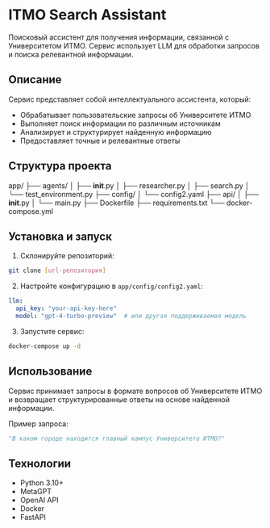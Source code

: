 # ITMO Search Assistant

Поисковый ассистент для получения информации, связанной с Университетом ИТМО. Сервис использует LLM для обработки запросов и поиска релевантной информации.

## Описание

Сервис представляет собой интеллектуального ассистента, который:
- Обрабатывает пользовательские запросы об Университете ИТМО
- Выполняет поиск информации по различным источникам
- Анализирует и структурирует найденную информацию
- Предоставляет точные и релевантные ответы

## Структура проекта

app/
├── agents/
│   ├── __init__.py
│   ├── researcher.py
│   ├── search.py
│   └── test_environment.py
├── config/
│   └── config2.yaml
├── api/
│   ├── __init__.py
│   └── main.py
├── Dockerfile
├── requirements.txt
└── docker-compose.yml

## Установка и запуск

1. Склонируйте репозиторий:

```bash
git clone [url-репозитория]
```

2. Настройте конфигурацию в `app/config/config2.yaml`:
```yaml
llm:
  api_key: "your-api-key-here"
  model: "gpt-4-turbo-preview"  # или другая поддерживаемая модель
```

3. Запустите сервис:
```bash
docker-compose up -d
```

## Использование

Сервис принимает запросы в формате вопросов об Университете ИТМО и возвращает структурированные ответы на основе найденной информации.

Пример запроса:
```python
"В каком городе находится главный кампус Университета ИТМО?"
```

## Технологии

- Python 3.10+
- MetaGPT
- OpenAI API
- Docker
- FastAPI
